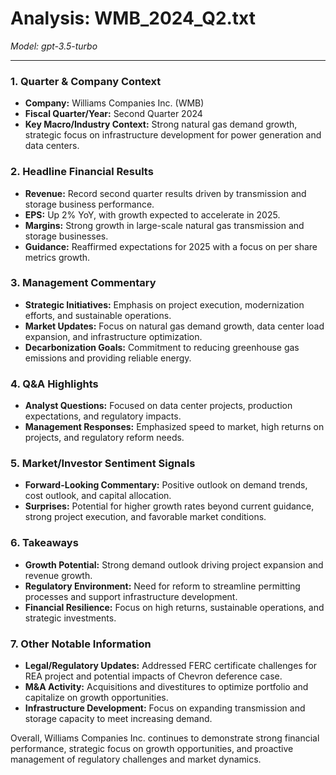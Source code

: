 # Analysis: WMB_2024_Q2.txt

*Model: gpt-3.5-turbo*

---

### 1. Quarter & Company Context
- **Company:** Williams Companies Inc. (WMB)
- **Fiscal Quarter/Year:** Second Quarter 2024
- **Key Macro/Industry Context:** Strong natural gas demand growth, strategic focus on infrastructure development for power generation and data centers.

### 2. Headline Financial Results
- **Revenue:** Record second quarter results driven by transmission and storage business performance.
- **EPS:** Up 2% YoY, with growth expected to accelerate in 2025.
- **Margins:** Strong growth in large-scale natural gas transmission and storage businesses.
- **Guidance:** Reaffirmed expectations for 2025 with a focus on per share metrics growth.

### 3. Management Commentary
- **Strategic Initiatives:** Emphasis on project execution, modernization efforts, and sustainable operations.
- **Market Updates:** Focus on natural gas demand growth, data center load expansion, and infrastructure optimization.
- **Decarbonization Goals:** Commitment to reducing greenhouse gas emissions and providing reliable energy.

### 4. Q&A Highlights
- **Analyst Questions:** Focused on data center projects, production expectations, and regulatory impacts.
- **Management Responses:** Emphasized speed to market, high returns on projects, and regulatory reform needs.

### 5. Market/Investor Sentiment Signals
- **Forward-Looking Commentary:** Positive outlook on demand trends, cost outlook, and capital allocation.
- **Surprises:** Potential for higher growth rates beyond current guidance, strong project execution, and favorable market conditions.

### 6. Takeaways
- **Growth Potential:** Strong demand outlook driving project expansion and revenue growth.
- **Regulatory Environment:** Need for reform to streamline permitting processes and support infrastructure development.
- **Financial Resilience:** Focus on high returns, sustainable operations, and strategic investments.

### 7. Other Notable Information
- **Legal/Regulatory Updates:** Addressed FERC certificate challenges for REA project and potential impacts of Chevron deference case.
- **M&A Activity:** Acquisitions and divestitures to optimize portfolio and capitalize on growth opportunities.
- **Infrastructure Development:** Focus on expanding transmission and storage capacity to meet increasing demand.

Overall, Williams Companies Inc. continues to demonstrate strong financial performance, strategic focus on growth opportunities, and proactive management of regulatory challenges and market dynamics.
